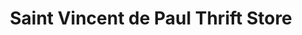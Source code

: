 ---
title: "Saint Vincent de Paul Thrift Store"
url: /bellaire/saint-vincent-de-paul-thrift-store/
shop: charity
---